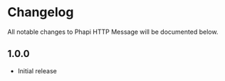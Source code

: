 # Changelog

All notable changes to Phapi HTTP Message will be documented below.

## 1.0.0
* Initial release